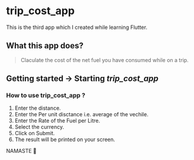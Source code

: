 # trip_cost_app

This is the third app which I created while learning Flutter.

## What this app does?

> Claculate the cost of the net fuel you have consumed while on a trip.

## Getting started -> Starting *trip_cost_app*

### How to use __trip_cost_app__ ?

1. Enter the distance.
2. Enter the Per unit disctance i.e. average of the vechile.
3. Enter the Rate of the Fuel per Litre.
4. Select the currency.
5. Click on Submit.
6. The result will be printed on your screen.

NAMASTE 🙏